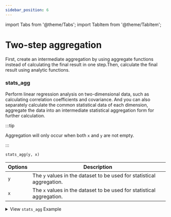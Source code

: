 ```yaml
---
sidebar_position: 6
---
```


import Tabs from '@theme/Tabs';
import TabItem from '@theme/TabItem';

# Two-step aggregation

First, create an intermediate aggregation by using aggregate functions instead of calculating the final result in one step.Then, calculate the final result using analytic functions.

<Tabs groupId="editions">

<TabItem value="Community" label="社区版">

</TabItem>

<TabItem value="Enterprise" label="企业版">

### stats_agg

Perform linear regression analysis on two-dimensional data, such as calculating correlation coefficients and covariance. And you can also separately calculate the common statistical data of each dimension, aggregate the data into an intermediate statistical aggregation form for further calculation.

:::tip

Aggregation will only occur when both `x` and `y` are not empty.

:::

```sql
stats_agg(y, x)
```

| Options | Description                                                                           |
| ------- | ------------------------------------------------------------------------------------- |
| `y`     | The `y` values in the dataset to be used for statistical aggregation. |
| `x`     | The `x` values in the dataset to be used for statistical aggregation. |

<details>
  <summary>View <code>stats_agg</code> Example</summary>

**Sample Data.**

```sql {1}
SELECT * FROM test_stats;
+-------------------------------+---+---+
| time                          | x | y |
+-------------------------------+---+---+
| 1970-01-01T00:00:00.000000001 | 1 | 1 |
| 1970-01-01T00:00:00.000000002 | 1 | 2 |
| 1970-01-01T00:00:00.000000003 | 1 | 3 |
| 1970-01-01T00:00:00.000000004 | 1 | 4 |
| 1970-01-01T00:00:00.000000005 | 1 | 5 |
| 1970-01-01T00:00:00.000000006 | 2 | 1 |
| 1970-01-01T00:00:00.000000007 | 2 | 2 |
| 1970-01-01T00:00:00.000000008 | 2 | 3 |
| 1970-01-01T00:00:00.000000009 | 2 | 4 |
| 1970-01-01T00:00:00.000000010 | 2 | 5 |
+-------------------------------+---+---+
```

**Use `stats_agg` to aggregate results.**

```sql {1}
SELECT stats_agg(y, x) FROM test_stats;
+------------------------------------------------------------------------------------------------------------------------------------------------------------+
| stats_agg(test_stats.y,test_stats.x)                                                                                                                       |
+------------------------------------------------------------------------------------------------------------------------------------------------------------+
| {n: 10, sx: 15.0, sx2: 2.5, sx3: -2.7755575615628914e-16, sx4: 0.6249999999999999, sy: 30.0, sy2: 20.0, sy3: -1.7763568394002505e-15, sy4: 68.0, sxy: 0.0} |
+------------------------------------------------------------------------------------------------------------------------------------------------------------+
```

**The above results returned a result set, with explanations for each return value respectively:**

```sql
{ 
  n:   bigint, -- count 
  sx:  double, -- sum(x)- sum(x)
  sx2: double, -- sum((x-sx/n)^2) (sum of squares)
  sx3: double, -- sum((x-sx/n)^3)
  sx4: double, -- sum((x-sx/n)^4)
  sy:  double, -- sum(y)
  sy2: double, -- sum((y-sy/n)^2) (sum of squares)
  sy3: double, -- sum((y-sy/n)^3)
  sy4: double, -- sum((y-sy/n)^4)
  sxy: double, -- sum((x-sx/n)*(y-sy/n)) (sum of products) 
}
```

 

**`stats_agg` supports the following functions for two-step aggregation**

| Function                             | Description                                                                                                                                              |
| ------------------------------------ | -------------------------------------------------------------------------------------------------------------------------------------------------------- |
| `num_vals`                           | Calculate the number of values in a two-dimensional statistical aggregate.                                                               |
| `average_y`, `average_x`             | Calculate the average from a two-dimensional statistical aggregate for the dimension specified.                                          |
| `sum_y`,` sum_x`                     | Calculate the sum from a two-dimensional statistical aggregate for the dimension specified.                                              |
| `stddev_samp_y`, `stddev_samp_x`     | Calculate the standard deviation of the specified dimension after two-dimensional statistical aggregation, with the method being sample. |
| `stddev_pop_y`, `stddev_pop_x`       | Calculate the standard deviation from a two-dimensional statistical aggregate for the dimension specified, method is population.         |
| `var_samp_y`,` var_samp_x`           | Calculate the variance of the specified dimension after two-dimensional statistical aggregation, with the method being sample.           |
| `var_pop_y`,` var_pop_x`             | Calculate the variance from a two-dimensional statistical aggregate for the dimension specified, method is population.                   |
| `skewness_samp_y`, `skewness_samp_x` | Calculate the skewness value of the specified dimension after two-dimensional statistical aggregation, with the method being sample.     |
| `skewness_pop_y`, `skewness_pop_x`   | Calculate the skewness value of the specified dimension after two-dimensional statistical aggregation, method is population.             |
| `kurtosis_samp_y`,` kurtosis_samp_x` | Calculate the kurtosis value of the specified dimension after two-dimensional statistical aggregation, with the method being sample.     |
| `kurtosis_pop_y`, `kurtosis_pop_x`   | Calculate the kurtosis value of the specified dimension after aggregating two-dimensional statistics, method is population.              |
| `correlation`                        | Calculate the correlation after two-dimensional statistical aggregation.                                                                 |
| `covariance_samp`, `covariance_pop`  | Calculate the covariance after two-dimensional statistical aggregation.                                                                  |
| `determination_coeff`                | Calculate the determination coefficient after two-dimensional statistical aggregation.                                                   |
| `slope`                              | Calculate the slope of the linear regression line based on two-dimensional statistical aggregation.                                      |
| `intercept`                          | Calculate the intercept of y after two-dimensional statistical aggregation.                                                              |
| `x_intercept`                        | Calculate the intercept of x after two-dimensional statistical aggregation.                                                              |

<details>
  <summary>View Sample</summary>

```sql {1}
SELECT stddev_samp_x(stats_agg(y, x)) FROM test_stats;
+-----------------------------------------------------+
| stddev_samp_x(stats_agg(test_stats.y,test_stats.x)) |
+-----------------------------------------------------+
| 0.5270462766947299                                  |
+-----------------------------------------------------+
```

 

</TabItem>

</Tabs>

### gauge_agg

Analyze Gauge data.Unlike Counter, Gauge can decrease as well as increase.

```sql
gauge_agg(time, numeric_expression)
```

| Options              | Description                                                                                                                                   |
| -------------------- | --------------------------------------------------------------------------------------------------------------------------------------------- |
| `numeric_expression` | Expression to operate on.Can be a constant, column, or function, and any combination of arithmetic operators. |

<details>
  <summary>View <code>gauge_agg</code> Example</summary>

```sql {1}
SELECT gauge_agg(time, pressure) FROM air GROUP BY date_trunc('month', time);
+-----------------------------------------------------------------------------------------------------------------------------------------------------------------------------------------------------------------+
| gauge_agg(air.time,air.pressure)                                                                                                                                                                                |
+-----------------------------------------------------------------------------------------------------------------------------------------------------------------------------------------------------------------+
| {first: {ts: 2023-03-01T00:00:00, val: 54.0}, second: {ts: 2023-03-01T00:00:00, val: 59.0}, penultimate: {ts: 2023-03-14T16:00:00, val: 55.0}, last: {ts: 2023-03-14T16:00:00, val: 80.0}, num_elements: 13122} |
| {first: {ts: 2023-02-01T00:00:00, val: 60.0}, second: {ts: 2023-02-01T00:00:00, val: 54.0}, penultimate: {ts: 2023-02-28T23:57:00, val: 74.0}, last: {ts: 2023-02-28T23:57:00, val: 59.0}, num_elements: 26880} |
| {first: {ts: 2023-01-14T16:00:00, val: 63.0}, second: {ts: 2023-01-14T16:00:00, val: 68.0}, penultimate: {ts: 2023-01-31T23:57:00, val: 54.0}, last: {ts: 2023-01-31T23:57:00, val: 77.0}, num_elements: 16640} |
+-----------------------------------------------------------------------------------------------------------------------------------------------------------------------------------------------------------------+
```

</details>

**`gauge_agg` supports the following functions for two-step aggregation**

<Tabs groupId="editions">

<TabItem value="Community" label="社区版">

| Function       | Description                                                                                                                                                                       |
| -------------- | --------------------------------------------------------------------------------------------------------------------------------------------------------------------------------- |
| `delta`        | Obtain the changes of Gauge within a period of time.This is a simple increment, calculated by subtracting the last seen value from the first one. |
| `time_delta`   | Get the duration, subtract the time of the last Gauge from the time of the first Gauge.                                                                           |
| `rate`         | Calculate the ratio of Gauge changes to time changes.                                                                                                             |
| `idelta_left`  | Calculate the earliest instantaneous change of Gauge.This is equal to the second value minus the first value.                                     |
| `idelta_right` | Calculate the latest instantaneous change of Gauge.This is equal to the last value minus the penultimate value.                                   |

</TabItem>

<TabItem value="Enterprise" label="企业版">

| Function       | Description                                                                                                                                                                       |
| -------------- | --------------------------------------------------------------------------------------------------------------------------------------------------------------------------------- |
| `delta`        | Obtain the changes of Gauge within a period of time.This is a simple increment, calculated by subtracting the last seen value from the first one. |
| `time_delta`   | Get the duration, subtract the time of the last Gauge from the time of the first Gauge.                                                                           |
| `rate`         | Calculate the ratio of Gauge changes to time changes.                                                                                                             |
| `first_time`   | Get the minimum timestamp in the Gauge.                                                                                                                           |
| `last_time`    | Get the maximum timestamp in the Gauge.                                                                                                                           |
| `first_val`    | Get the value corresponding to the minimum timestamp in the Gauge.                                                                                                |
| `last_val`     | Get the value corresponding to the maximum timestamp in the Gauge.                                                                                                |
| `idelta_left`  | Calculate the earliest instantaneous change of Gauge.This is equal to the second value minus the first value.                                     |
| `idelta_right` | Calculate the latest instantaneous change of Gauge.This is equal to the last value minus the penultimate value.                                   |

</TabItem>

</Tabs>

### compact_state_agg

Given a system or value that switches between discrete states, summarize the time spent in each state.For example, you can use the `compact_state_agg` function to track the time the system spends in `error`, `running`, or `starting` states.

```sql
compact_state_agg(time_expression, state)
```

| Options           | Description                                                                                                                                         |
| ----------------- | --------------------------------------------------------------------------------------------------------------------------------------------------- |
| `time_expression` | The time expression to operate.Can be a constant, column, or function, and any combination of arithmetic operators. |

<details>
  <summary>View <code>compact_state_agg</code> Example</summary>

**The example dataset is as follows:**

```sql {1,2,3}
CREATE TABLE states(state STRING);
INSERT INTO states VALUES ('2020-01-01 10:00:00', 'starting'),('2020-01-01 10:30:00', 'running'),('2020-01-03 16:00:00', 'error'),('2020-01-03 18:30:00', 'starting'),('2020-01-03 19:30:00', 'running'),('2020-01-05 12:00:00', 'stopping');
SELECT * FROM states;
+---------------------+----------+
| time                | state    |
+---------------------+----------+
| 2020-01-01T10:00:00 | starting |
| 2020-01-01T10:30:00 | running  |
| 2020-01-03T16:00:00 | error    |
| 2020-01-03T18:30:00 | starting |
| 2020-01-03T19:30:00 | running  |
| 2020-01-05T12:00:00 | stopping |
+---------------------+----------+
```

**Aggregate using the `compact_state_agg` function:**

```sql {1}
SELECT compact_state_agg(time, state) FROM states;
+--------------------------------------------------------------------------------------------------------------------------------------------------------------------------------------------------------------------------------------------------------------------------------------------------------------------------------------------------------------------------------------+
| compact_state_agg(states.time,states.state)                                                                                                                                                                                                                                                                                                                                          |
+--------------------------------------------------------------------------------------------------------------------------------------------------------------------------------------------------------------------------------------------------------------------------------------------------------------------------------------------------------------------------------------+
| {state_duration: [{state: error, duration: 0 years 0 mons 0 days 2 hours 30 mins 0.000000000 secs}, {state: starting, duration: 0 years 0 mons 0 days 1 hours 30 mins 0.000000000 secs}, {state: stopping, duration: 0 years 0 mons 0 days 0 hours 0 mins 0.000000000 secs}, {state: running, duration: 0 years 0 mons 3 days 22 hours 0 mins 0.000000000 secs}], state_periods: []} |
+--------------------------------------------------------------------------------------------------------------------------------------------------------------------------------------------------------------------------------------------------------------------------------------------------------------------------------------------------------------------------------------+
```

</details>

**The above example aggregates the state data together for further analysis, `compact_state_agg` supports the following two-step aggregation functions:**

| Function                      | Description                                                                                                                            |
| ----------------------------- | -------------------------------------------------------------------------------------------------------------------------------------- |
| [`duration_in`](#duration_in) | Calculate the duration of a certain state, or calculate the duration of a certain state within a specific time period. |

#### duration_in

```sql
duration_in(state_agg_data, state [,begin_time, interval_time]) 
```

| Options          | Description                                                                                                           |
| ---------------- | --------------------------------------------------------------------------------------------------------------------- |
| `state_agg_data` | Result set returned by the `state_agg_data` function.                                                 |
| `state`          | The state type of any is the same as compact_state_agg.     |
| `begin_time`     | Optional, specifies the start time within the specified time period.                                  |
| `interval_time`  | Optional, specifies the duration of the time period, when not specified, the time period is infinite. |

<details>
  <summary>View <code>duration_in</code> Example</summary>

```sql {1}
SELECT duration_in(compact_state_agg(time, state), 'running') FROM states;
+--------------------------------------------------------------------------+
| duration_in(compact_state_agg(states.time,states.state),Utf8("running")) |
+--------------------------------------------------------------------------+
| 0 years 0 mons 3 days 22 hours 0 mins 0.000000000 secs                   |
+--------------------------------------------------------------------------+
```

</details>

### state_agg

Given a system or value that switches between discrete states, track transitions between states.

```sql
state_agg(time_expression, state)
```

Calculate the time spent in each state.

<details>
  <summary>View <code>state_agg</code> Example</summary>

**The example dataset is as follows:**

```sql {1,2,3}
CREATE TABLE states(state STRING);
INSERT INTO states VALUES('2020-01-01 10:00:00', 'starting'),('2020-01-01 10:30:00', 'running'),('2020-01-03 16:00:00', 'error'),('2020-01-03 18:30:00', 'starting'),('2020-01-03 19:30:00', 'running'),('2020-01-05 12:00:00', 'stopping');
SELECT * FROM states;
+---------------------+----------+
| time                | state    |
+---------------------+----------+
| 2020-01-01T10:00:00 | starting |
| 2020-01-01T10:30:00 | running  |
| 2020-01-03T16:00:00 | error    |
| 2020-01-03T18:30:00 | starting |
| 2020-01-03T19:30:00 | running  |
| 2020-01-05T12:00:00 | stopping |
+---------------------+----------+
```

**Use `state_agg` function to aggregate:**

```sql {1}
SELECT state_agg(time, state) FROM states;
+--------------------------------------------------------------------------------------------------------------------------------------------------------------------------------------------------------------------------------------------------------------------------------------------------------------------------------------------------------------------------------------------------------------------------------------------------------------------------------------------------------------------------------------------------------------------------------------------------------------------------------------------------------------------------------------------------------------------------------------------------------------------------------------------------------------------+
| state_agg(states.time,states.state)                                                                                                                                                                                                                                                                                                                                                                                                                                                                                                                                                                                                                                                                                                                                                                                |
+--------------------------------------------------------------------------------------------------------------------------------------------------------------------------------------------------------------------------------------------------------------------------------------------------------------------------------------------------------------------------------------------------------------------------------------------------------------------------------------------------------------------------------------------------------------------------------------------------------------------------------------------------------------------------------------------------------------------------------------------------------------------------------------------------------------------+
| {state_duration: [{state: running, duration: 0 years 0 mons 3 days 22 hours 0 mins 0.000000000 secs}, {state: error, duration: 0 years 0 mons 0 days 2 hours 30 mins 0.000000000 secs}, {state: stopping, duration: 0 years 0 mons 0 days 0 hours 0 mins 0.000000000 secs}, {state: starting, duration: 0 years 0 mons 0 days 1 hours 30 mins 0.000000000 secs}], state_periods: [{state: running, periods: [{start_time: 2020-01-01T10:30:00, end_time: 2020-01-03T16:00:00}, {start_time: 2020-01-03T19:30:00, end_time: 2020-01-05T12:00:00}]}, {state: starting, periods: [{start_time: 2020-01-01T10:00:00, end_time: 2020-01-01T10:30:00}, {start_time: 2020-01-03T18:30:00, end_time: 2020-01-03T19:30:00}]}, {state: error, periods: [{start_time: 2020-01-03T16:00:00, end_time: 2020-01-03T18:30:00}]}]} |
+--------------------------------------------------------------------------------------------------------------------------------------------------------------------------------------------------------------------------------------------------------------------------------------------------------------------------------------------------------------------------------------------------------------------------------------------------------------------------------------------------------------------------------------------------------------------------------------------------------------------------------------------------------------------------------------------------------------------------------------------------------------------------------------------------------------------+
```

</details>

**The above example aggregates the state data together for further analysis, `state_agg` supports the following two-step aggregation functions:**

| Function                                   | Description                                                                                                                            |
| ------------------------------------------ | -------------------------------------------------------------------------------------------------------------------------------------- |
| [`duration_in`](#duration_in-1)            | Calculate the duration of a certain state, or calculate the duration of a certain state within a specific time period. |
| [state_at](#state_at) | Statistics are in a state of affairs at a time.                                                                        |

#### duration_in

```sql
duration_in(state_agg_data, state [,begin_time, interval_time]) 
```

| Options          | Description                                                                                                           |
| ---------------- | --------------------------------------------------------------------------------------------------------------------- |
| `state_agg_data` | Result set returned by the `state_agg` function.                                                      |
| `state`          | The state type of `any` is the same as `compact_state_agg`.                                           |
| `begin_time`     | Optional, specifies the start time within the specified time period.                                  |
| `interval_time`  | Optional, specifies the duration of the time period, when not specified, the time period is infinite. |

<details>
  <summary>View <code>duration_in</code> Example</summary>

\*\*Calculate the duration of the 'running' status.

```sql {1}
SELECT duration_in(state_agg(time, state), 'running') FROM states;
+------------------------------------------------------------------+
| duration_in(state_agg(states.time,states.state),Utf8("running")) |
+------------------------------------------------------------------+
| 0 years 0 mons 3 days 22 hours 0 mins 0.000000000 secs           |
+------------------------------------------------------------------+
```

**Calculate the duration of the 'running' state starting from '2020-01-01 11:00:00'.**

```sql {1}
SELECT duration_in(state_agg(time, state), 'running', Timestamp '2020-01-01 11:00:00') FROM states;
+----------------------------------------------------------------------------------------------+
| duration_in(state_agg(states.time,states.state),Utf8("running"),Utf8("2020-01-01 11:00:00")) |
+----------------------------------------------------------------------------------------------+
| 0 years 0 mons 3 days 21 hours 30 mins 0.000000000 secs                                      |
+----------------------------------------------------------------------------------------------+
```

**Calculate the duration of the 'running' state starting from 2020-01-01 11:00:00 within four days.**

```sql {1}
SELECT duration_in(state_agg(time, state), 'running', Timestamp '2020-01-01 11:00:00', interval '4 day') FROM states;
+-------------------------------------------------------------------------------------------------------------------------------------------+
| duration_in(state_agg(states.time,states.state),Utf8("running"),Utf8("2020-01-01 11:00:00"),IntervalMonthDayNano("73786976294838206464")) |
+-------------------------------------------------------------------------------------------------------------------------------------------+
| 0 years 0 mons 3 days 20 hours 30 mins 0.000000000 secs                                                                                   |
+-------------------------------------------------------------------------------------------------------------------------------------------+
```

</details>

#### state_at

```
state_at(state_agg_data, time_expression)
```

| Options           | Description                                                                                                                                         |
| ----------------- | --------------------------------------------------------------------------------------------------------------------------------------------------- |
| `state_agg_data`  | Result set returned by the `state_agg` function.                                                                                    |
| `time_expression` | The time expression to operate.Can be a constant, column, or function, and any combination of arithmetic operators. |

<details>
  <summary>View <code>state_at</code> Example</summary>

```sql {1}
SELECT state_at(state_agg(time, state), Timestamp '2020-01-01 10:30:00') FROM states;
+---------------------------------------------------------------------------+
| state_at(state_agg(states.time,states.state),Utf8("2020-01-01 10:30:00")) |
+---------------------------------------------------------------------------+
| running                                                                   |
+---------------------------------------------------------------------------+
```

</details>

<Tabs groupId="editions">

<TabItem value="Community" label="社区版">

</TabItem>

<TabItem value="Enterprise" label="企业版">

### candlestick_agg

Conduct financial asset data analysis, can obtain the opening and closing prices of stocks, as well as the lowest and highest prices.

```sql
candlestick_agg(time, price, volume)
```

<details>
  <summary>View <code>candlestick_agg</code> Example</summary>

**The example dataset is as follows:**

```sql {1-3}
CREATE TABLE IF NOT EXISTS tick(price bigint ,volume bigint);
INSERT tick(time, price, volume) VALUES('1999-12-31 00:00:00.000', 111, 444),('1999-12-31 00:00:00.005', 222, 444),('1999-12-31 00:00:00.010', 333, 222),('1999-12-31 00:00:10.015', 444, 111),('1999-12-31 00:00:10.020', 222, 555),('1999-12-31 00:10:00.025', 333, 555),('1999-12-31 00:10:00.030', 444, 333),('1999-12-31 01:00:00.035', 555, 222);
SELECT * FROM tick;
+-------------------------+-------+--------+
| time                    | price | volume |
+-------------------------+-------+--------+
| 1999-12-31T00:00:00     | 111   | 444    |
| 1999-12-31T00:00:00.005 | 222   | 444    |
| 1999-12-31T00:00:00.010 | 333   | 222    |
| 1999-12-31T00:00:10.015 | 444   | 111    |
| 1999-12-31T00:00:10.020 | 222   | 555    |
| 1999-12-31T00:10:00.025 | 333   | 555    |
| 1999-12-31T00:10:00.030 | 444   | 333    |
| 1999-12-31T01:00:00.035 | 555   | 222    |
+-------------------------+-------+--------+
```

**Use `candlestick_agg` for aggregation.**

```sql {1}
SELECT candlestick_agg(time, price, volume) FROM tick;
+-------------------------------------------------------------------------------------------------------------------------------------------------------------------------------------------------------------------------------------+
| candlestick_agg(tick.time,tick.price,tick.volume)                                                                                                                                                                                   |
+-------------------------------------------------------------------------------------------------------------------------------------------------------------------------------------------------------------------------------------+
| {open: {ts: 1999-12-31T00:00:00, val: 111.0}, close: {ts: 1999-12-31T01:00:00.035, val: 555.0}, low: {ts: 1999-12-31T00:00:00, val: 111.0}, high: {ts: 1999-12-31T01:00:00.035, val: 555.0}, volume: {vol: 2886.0, vwap: 850149.0}} |
+-------------------------------------------------------------------------------------------------------------------------------------------------------------------------------------------------------------------------------------+
```

</details>

**You can extract the opening price, closing price, etc. separately in the above example.Supported functions include:**

| Function     | Description                                    |
| ------------ | ---------------------------------------------- |
| `close`      | Closing price.                 |
| `close_time` | Closing time.                  |
| `high`       | High price.                    |
| `high_time`  | High price time.               |
| `low`        | Low price.                     |
| `low_time`   | Low price time.                |
| `open`       | Opening price.                 |
| `open_time`  | Opening time.                  |
| `volume`     | Total cumulative.              |
| `vwap`       | Volume Weighted Average Price. |

<details>
  <summary>View example</summary>

```sql {1}
SELECT close(candlestick_agg(time,price,volume)) AS close_price FROM tick;
+-------------+
| close_price |
+-------------+
| 555.0       |
+-------------+
```

</details>

</TabItem>

</Tabs>
